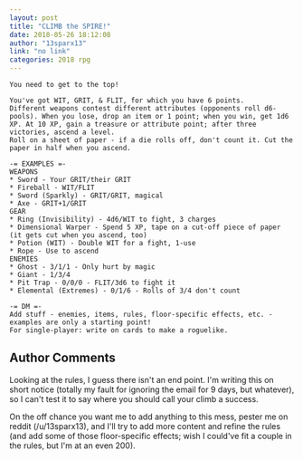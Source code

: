 ```yaml
---
layout: post
title: "CLIMB the SPIRE!"
date: 2018-05-26 18:12:08
author: "13sparx13"
link: "no link"
categories: 2018 rpg
---
```

```
You need to get to the top!

You've got WIT, GRIT, & FLIT, for which you have 6 points.
Different weapons contest different attributes (opponents roll d6-pools). When you lose, drop an item or 1 point; when you win, get 1d6 XP. At 10 XP, gain a treasure or attribute point; after three victories, ascend a level.
Roll on a sheet of paper - if a die rolls off, don't count it. Cut the paper in half when you ascend.

-= EXAMPLES =-
WEAPONS
* Sword - Your GRIT/their GRIT
* Fireball - WIT/FLIT
* Sword (Sparkly) - GRIT/GRIT, magical
* Axe - GRIT+1/GRIT
GEAR
* Ring (Invisibility) - 4d6/WIT to fight, 3 charges
* Dimensional Warper - Spend 5 XP, tape on a cut-off piece of paper (it gets cut when you ascend, too)
* Potion (WIT) - Double WIT for a fight, 1-use
* Rope - Use to ascend
ENEMIES
* Ghost - 3/1/1 - Only hurt by magic
* Giant - 1/3/4
* Pit Trap - 0/0/0 - FLIT/3d6 to fight it
* Elemental (Extremes) - 0/1/6 - Rolls of 3/4 don't count

-= DM =-
Add stuff - enemies, items, rules, floor-specific effects, etc. - examples are only a starting point!
For single-player: write on cards to make a roguelike.
```
## Author Comments 

Looking at the rules, I guess there isn't an end point. I'm writing this on short notice (totally my fault for ignoring the email for 9 days, but whatever), so I can't test it to say where you should call your climb a success.

On the off chance you want me to add anything to this mess, pester me on reddit (/u/13sparx13), and I'll try to add more content and refine the rules (and add some of those floor-specific effects; wish I could've fit a couple in the rules, but I'm at an even 200).
